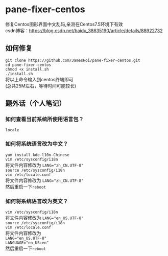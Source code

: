 # pane-fixer-centos
修复Centos图形界面中文乱码,亲测在Centos7.5环境下有效  
csdn博客：https://blog.csdn.net/baidu_38635190/article/details/88922732

如何修复  
----------
`git clone https://github.com/JamesHoi/pane-fixer-centos.git`  
`cd pane-fixer-centos`  
`chmod +x install.sh`  
`./install.sh`  
将以上命令输入到centos终端即可  
(总共25M左右，等待时间可能较长)

题外话（个人笔记）
--------
### 如何查看当前系统所使用语言包？  
`locale`  
  
### 如何将系统语言改为中文？  
`yum install kde-l10n-Chinese`  
`vim /etc/sysconfig/i18n`  
将文件内容修改为 `LANG="zh_CN.UTF-8"`  
`source /etc/sysconfig/i18n`  
`vim /etc/locale.conf`  
将文件内容修改为  `LANG="zh_CN.UTF-8"`  
然后重启一下`reboot`  
  
### 如何将系统语言改为英文？  
`vim /etc/sysconfig/i18n`  
将文件内容修改为 `LANG="en_US.UTF-8"`  
`source /etc/sysconfig/i18n`  
`vim /etc/locale.conf`  
将文件内容修改为  
`LANG="en_US.UTF-8"`  
`LANGUAGE="en_US:en"`  
然后重启一下`reboot`  


